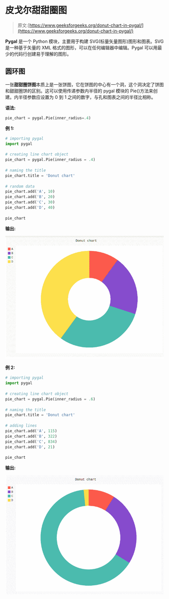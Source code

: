 # 皮戈尔甜甜圈图

> 原文:[https://www.geeksforgeeks.org/donut-chart-in-pygal/](https://www.geeksforgeeks.org/donut-chart-in-pygal/)

**Pygal** 是一个 Python 模块，主要用于构建 SVG(标量矢量图形)图形和图表。SVG 是一种基于矢量的 XML 格式的图形，可以在任何编辑器中编辑。Pygal 可以用最少的代码行创建易于理解的图形。

## 圆环图

一张**甜甜圈饼图**本质上是一张饼图，它在饼图的中心有一个洞，这个洞决定了饼图和甜甜圈饼的区别。这可以使用传递参数内半径的 pygal 模块的 Pie()方法来创建。内半径参数应设置为 0 到 1 之间的数字，与孔和图表之间的半径比相称。

**语法:**

```py
pie_chart = pygal.Pie(inner_radius=.4)
```

**例 1:**

```py
# importing pygal
import pygal

# creating line chart object
pie_chart = pygal.Pie(inner_radius = .4)

# naming the title
pie_chart.title = 'Donut chart'

# random data
pie_chart.add('A', 10)
pie_chart.add('B', 20)
pie_chart.add('C', 30)
pie_chart.add('D', 40)

pie_chart
```

**输出:**

![](img/15cee005c2fe0b9b3bb1e2aaed1831ef.png)

**例 2:**

```py
# importing pygal
import pygal

# creating line chart object
pie_chart = pygal.Pie(inner_radius = .6)

# naming the title
pie_chart.title = 'Donut chart'

# adding lines
pie_chart.add('A', 115)
pie_chart.add('B', 322)
pie_chart.add('C', 834)
pie_chart.add('D', 21)

pie_chart
```

**输出:**

![](img/d9deb8cab3b2c1f8b16e2c82c5e99a43.png)